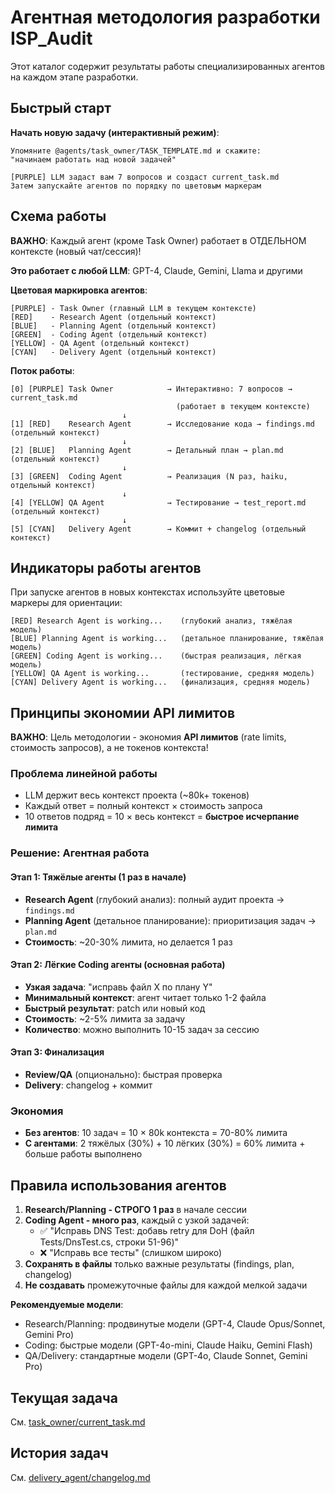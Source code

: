# Агентная методология разработки ISP_Audit

Этот каталог содержит результаты работы специализированных агентов на каждом этапе разработки.

## Быстрый старт

**Начать новую задачу (интерактивный режим)**:
```
Упомяните @agents/task_owner/TASK_TEMPLATE.md и скажите:
"начинаем работать над новой задачей"

[PURPLE] LLM задаст вам 7 вопросов и создаст current_task.md
Затем запускайте агентов по порядку по цветовым маркерам
```

## Схема работы

**ВАЖНО**: Каждый агент (кроме Task Owner) работает в ОТДЕЛЬНОМ контексте (новый чат/сессия)!

**Это работает с любой LLM**: GPT-4, Claude, Gemini, Llama и другими

**Цветовая маркировка агентов**:
```
[PURPLE] - Task Owner (главный LLM в текущем контексте)
[RED]    - Research Agent (отдельный контекст)
[BLUE]   - Planning Agent (отдельный контекст)
[GREEN]  - Coding Agent (отдельный контекст)
[YELLOW] - QA Agent (отдельный контекст)
[CYAN]   - Delivery Agent (отдельный контекст)
```

**Поток работы**:
```
[0] [PURPLE] Task Owner            → Интерактивно: 7 вопросов → current_task.md
                                     (работает в текущем контексте)
                         ↓
[1] [RED]    Research Agent        → Исследование кода → findings.md (отдельный контекст)
                         ↓
[2] [BLUE]   Planning Agent        → Детальный план → plan.md (отдельный контекст)
                         ↓
[3] [GREEN]  Coding Agent          → Реализация (N раз, haiku, отдельный контекст)
                         ↓
[4] [YELLOW] QA Agent              → Тестирование → test_report.md (отдельный контекст)
                         ↓
[5] [CYAN]   Delivery Agent        → Коммит + changelog (отдельный контекст)
```

## Индикаторы работы агентов

При запуске агентов в новых контекстах используйте цветовые маркеры для ориентации:
```
[RED] Research Agent is working...    (глубокий анализ, тяжёлая модель)
[BLUE] Planning Agent is working...   (детальное планирование, тяжёлая модель)
[GREEN] Coding Agent is working...    (быстрая реализация, лёгкая модель)
[YELLOW] QA Agent is working...       (тестирование, средняя модель)
[CYAN] Delivery Agent is working...   (финализация, средняя модель)
```

## Принципы экономии API лимитов

**ВАЖНО**: Цель методологии - экономия **API лимитов** (rate limits, стоимость запросов), а не токенов контекста!

### Проблема линейной работы
- LLM держит весь контекст проекта (~80k+ токенов)
- Каждый ответ = полный контекст × стоимость запроса
- 10 ответов подряд = 10 × весь контекст = **быстрое исчерпание лимита**

### Решение: Агентная работа

#### Этап 1: Тяжёлые агенты (1 раз в начале)
- **Research Agent** (глубокий анализ): полный аудит проекта → `findings.md`
- **Planning Agent** (детальное планирование): приоритизация задач → `plan.md`
- **Стоимость**: ~20-30% лимита, но делается 1 раз

#### Этап 2: Лёгкие Coding агенты (основная работа)
- **Узкая задача**: "исправь файл X по плану Y"
- **Минимальный контекст**: агент читает только 1-2 файла
- **Быстрый результат**: patch или новый код
- **Стоимость**: ~2-5% лимита за задачу
- **Количество**: можно выполнить 10-15 задач за сессию

#### Этап 3: Финализация
- **Review/QA** (опционально): быстрая проверка
- **Delivery**: changelog + коммит

### Экономия
- **Без агентов**: 10 задач = 10 × 80k контекста = 70-80% лимита
- **С агентами**: 2 тяжёлых (30%) + 10 лёгких (30%) = 60% лимита + больше работы выполнено

## Правила использования агентов

1. **Research/Planning - СТРОГО 1 раз** в начале сессии
2. **Coding Agent - много раз**, каждый с узкой задачей:
   - ✅ "Исправь DNS Test: добавь retry для DoH (файл Tests/DnsTest.cs, строки 51-96)"
   - ❌ "Исправь все тесты" (слишком широко)
3. **Сохранять в файлы** только важные результаты (findings, plan, changelog)
4. **Не создавать** промежуточные файлы для каждой мелкой задачи

**Рекомендуемые модели**:
- Research/Planning: продвинутые модели (GPT-4, Claude Opus/Sonnet, Gemini Pro)
- Coding: быстрые модели (GPT-4o-mini, Claude Haiku, Gemini Flash)
- QA/Delivery: стандартные модели (GPT-4o, Claude Sonnet, Gemini Pro)

## Текущая задача

См. [task_owner/current_task.md](task_owner/current_task.md)

## История задач

См. [delivery_agent/changelog.md](delivery_agent/changelog.md)

